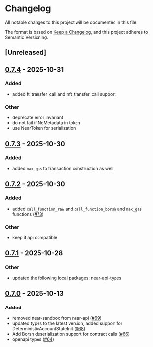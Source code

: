 # Changelog

All notable changes to this project will be documented in this file.

The format is based on [Keep a Changelog](https://keepachangelog.com/en/1.0.0/),
and this project adheres to [Semantic Versioning](https://semver.org/spec/v2.0.0.html).

## [Unreleased]

## [0.7.4](https://github.com/near/near-api-rs/compare/near-api-v0.7.3...near-api-v0.7.4) - 2025-10-31

### Added

- added ft_transfer_call and nft_transfer_call support

### Other

- deprecate error invariant
- do not fail if NoMetadata in token
- use NearToken for serialization

## [0.7.3](https://github.com/near/near-api-rs/compare/near-api-v0.7.2...near-api-v0.7.3) - 2025-10-30

### Added

- added `max_gas` to transaction construction as well

## [0.7.2](https://github.com/near/near-api-rs/compare/near-api-v0.7.1...near-api-v0.7.2) - 2025-10-30

### Added

- added `call_function_raw` and `call_function_borsh` and `max_gas` functions ([#73](https://github.com/near/near-api-rs/pull/73))

### Other

- keep it api compatible

## [0.7.1](https://github.com/near/near-api-rs/compare/near-api-v0.7.0...near-api-v0.7.1) - 2025-10-28

### Other

- updated the following local packages: near-api-types

## [0.7.0](https://github.com/near/near-api-rs/compare/near-api-v0.6.1...near-api-v0.7.0) - 2025-10-13

### Added

- removed near-sandbox from near-api ([#69](https://github.com/near/near-api-rs/pull/69))
- updated types to the latest version, added support for DeterministicAccountStateInit ([#68](https://github.com/near/near-api-rs/pull/68))
- Add Borsh deserialization support for contract calls ([#66](https://github.com/near/near-api-rs/pull/66))
- openapi types ([#64](https://github.com/near/near-api-rs/pull/64))
